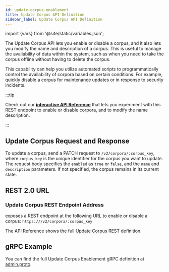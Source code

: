 ```yaml
---
id: update-corpus-enablement
title: Update Corpus API Definition
sidebar_label: Update Corpus API Definition
---
```


import {vars} from '@site/static/variables.json';

The Update Corpus API lets you enable or disable a corpus, and it also lets 
you modify the name and description of a corpus. This is useful to manage the 
availability of data within the system, such as when you need to take the 
corpus offline without having to delete the corpus.

This capability can help you utilize automated scripts to programmatically
control the availability of corpora based on certain conditions. For example,
quickly disable a corpus for maintenance updates or in response to security
incidents.

:::tip

Check out our [**interactive API Reference**](/docs/rest-api/update-corpus) that lets you experiment 
with this REST endpoint to enable or disable corpora, and to modify the name 
description.

:::

## Update Corpus Request and Response

To update a corpus, send a PATCH request to `/v2/corpora/:corpus_key`, where
`corpus_key` is the unique identifier for the corpus you want to update. The
request body specifies the `enabled` as `true` or `false`, and the `name` and 
`description` parameters.  If not specified, the corpus remains in its current 
state.

## REST 2.0 URL

### Update Corpus REST Endpoint Address

<Config v="names.product"/> exposes a REST endpoint at the following URL
to enable or disable a corpus:
<code>https://<Config v="domains.rest.admin"/>/v2/corpora/:corpus_key</code>

The API Reference shows the full [Update Corpus](/docs/rest-api/update-corpus) REST definition.

## gRPC Example

You can find the full Update Corpus Enablement gRPC definition at [admin.proto](https://github.com/vectara/protos/blob/main/admin.proto).
